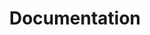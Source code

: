 ---
lang: de
layout: doc-index
permalink: /de/doc/
redirect_from:
- /de/doc/QubesDocs/
- /de/community/
- /de/wiki/QubesDocs/
- /de/wiki/UserDoc/
- /de/doc/UserDoc/
- /de/help/
ref: 12
title: Documentation
---